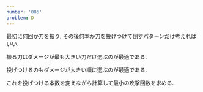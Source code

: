 ```yaml
---
number: '085'
problem: D
---
```

最初に何回か刀を振り, その後何本か刀を投げつけて倒すパターンだけ考えればいい.

振る刀はダメージが最も大きい刀だけ選ぶのが最適である.

投げつけるのもダメージが大きい順に選ぶのが最適である.

これを投げつける本数を変えながら計算して最小の攻撃回数を求める.
